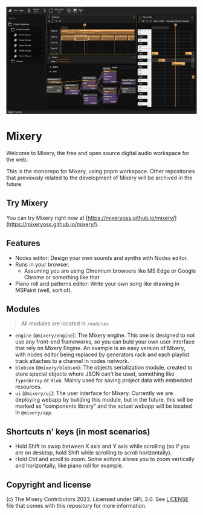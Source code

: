 ![Mixery screenshot](docs/screenshot_2023_09_03.png)

# Mixery
Welcome to Mixery, the free and open source digital audio workspace for the web.

This is the monorepo for Mixery, using pnpm workspace. Other repositories that previously related to the development of Mixery will be archived in the future.

## Try Mixery
You can try Mixery right now at [https://mixeryoss.github.io/mixery/](https://mixeryoss.github.io/mixery/).

## Features
- Nodes editor: Design your own sounds and synths with Nodes editor.
- Runs in your browser.
    + Assuming you are using Chromium browsers like MS Edge or Google Chrome or something like that
- Piano roll and patterns editor: Write your own song like drawing in MSPaint (well, sort of).

## Modules
> All modules are located in `/modules`

- `engine` (`@mixery/engine`): The Mixery engine. This one is designed to not use any front-end frameworks, so you can buld your own user interface that rely on Mixery Engine. An example is an easy version of Mixery, with nodes editor being replaced by generators rack and each playlist track attaches to a channel in nodes network.
- `blobson` (`@mixery/blobson`): The objects serialization module, created to store special objects where JSON can't be used, something like `TypedArray` or `Blob`. Mainly used for saving project data with embedded resources.
- `ui` (`@mixery/ui`): The user interface for Mixery. Currently we are deploying webapp by building this module, but in the future, this will be marked as "components library" and the actual webapp will be located in `@mixery/app`.

## Shortcuts n' keys (in most scenarios)
- Hold Shift to swap between X axis and Y axis while scrolling (so if you are on desktop, hold Shift while scrolling to scroll horizontally).
- Hold Ctrl and scroll to zoom. Some editors allows you to zoom vertically and horizontally, like piano roll for example.

## Copyright and license
(c) The Mixery Contributors 2023. Licensed under GPL 3.0. See [LICENSE](./LICENSE) file that comes with this repository for more information.